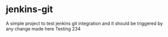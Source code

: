 # jenkins-git
A simple project to test jenkins git integration and it should be triggered by any change made here
Testing 234
